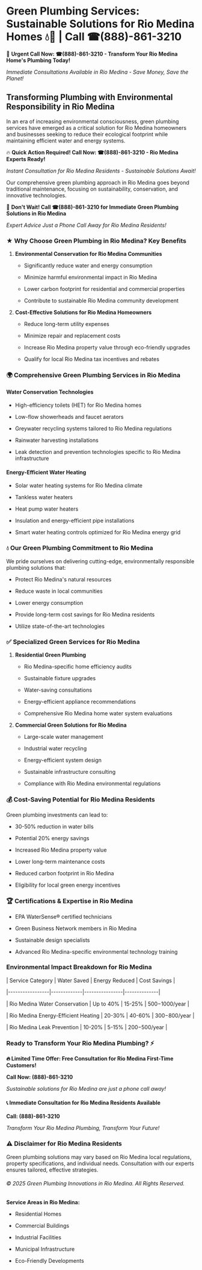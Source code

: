 # Green Plumbing Services: Sustainable Solutions for Rio Medina Homes 💧🌿 | Call ☎(888)-861-3210

🚨 **Urgent Call Now: ☎(888)-861-3210 - Transform Your Rio Medina Home's Plumbing Today!**
*Immediate Consultations Available in Rio Medina - Save Money, Save the Planet!*

## Transforming Plumbing with Environmental Responsibility in Rio Medina

In an era of increasing environmental consciousness, green plumbing services have emerged as a critical solution for Rio Medina homeowners and businesses seeking to reduce their ecological footprint while maintaining efficient water and energy systems. 

🔥 **Quick Action Required! Call Now: ☎(888)-861-3210 - Rio Medina Experts Ready!**
*Instant Consultation for Rio Medina Residents - Sustainable Solutions Await!*

Our comprehensive green plumbing approach in Rio Medina goes beyond traditional maintenance, focusing on sustainability, conservation, and innovative technologies.

🚨 **Don't Wait! Call ☎(888)-861-3210 for Immediate Green Plumbing Solutions in Rio Medina**
*Expert Advice Just a Phone Call Away for Rio Medina Residents!*

### ★ Why Choose Green Plumbing in Rio Medina? Key Benefits

1. **Environmental Conservation for Rio Medina Communities** 
   - Significantly reduce water and energy consumption
   - Minimize harmful environmental impact in Rio Medina
   - Lower carbon footprint for residential and commercial properties
   - Contribute to sustainable Rio Medina community development

2. **Cost-Effective Solutions for Rio Medina Homeowners** 
   - Reduce long-term utility expenses
   - Minimize repair and replacement costs
   - Increase Rio Medina property value through eco-friendly upgrades
   - Qualify for local Rio Medina tax incentives and rebates

### 🌍 Comprehensive Green Plumbing Services in Rio Medina

#### Water Conservation Technologies
- High-efficiency toilets (HET) for Rio Medina homes
- Low-flow showerheads and faucet aerators
- Greywater recycling systems tailored to Rio Medina regulations
- Rainwater harvesting installations
- Leak detection and prevention technologies specific to Rio Medina infrastructure

#### Energy-Efficient Water Heating
- Solar water heating systems for Rio Medina climate
- Tankless water heaters
- Heat pump water heaters
- Insulation and energy-efficient pipe installations
- Smart water heating controls optimized for Rio Medina energy grid

### 💧 Our Green Plumbing Commitment to Rio Medina

We pride ourselves on delivering cutting-edge, environmentally responsible plumbing solutions that:
- Protect Rio Medina's natural resources
- Reduce waste in local communities
- Lower energy consumption
- Provide long-term cost savings for Rio Medina residents
- Utilize state-of-the-art technologies

### ✅ Specialized Green Services for Rio Medina

1. **Residential Green Plumbing**
   - Rio Medina-specific home efficiency audits
   - Sustainable fixture upgrades
   - Water-saving consultations
   - Energy-efficient appliance recommendations
   - Comprehensive Rio Medina home water system evaluations

2. **Commercial Green Solutions for Rio Medina**
   - Large-scale water management
   - Industrial water recycling
   - Energy-efficient system design
   - Sustainable infrastructure consulting
   - Compliance with Rio Medina environmental regulations

### 💰 Cost-Saving Potential for Rio Medina Residents

Green plumbing investments can lead to:
- 30-50% reduction in water bills
- Potential 20% energy savings
- Increased Rio Medina property value
- Lower long-term maintenance costs
- Reduced carbon footprint in Rio Medina
- Eligibility for local green energy incentives

### 🏆 Certifications & Expertise in Rio Medina

- EPA WaterSense® certified technicians
- Green Business Network members in Rio Medina
- Sustainable design specialists
- Advanced Rio Medina-specific environmental technology training

### Environmental Impact Breakdown for Rio Medina

| Service Category | Water Saved | Energy Reduced | Cost Savings |
|-----------------|-------------|----------------|--------------|
| Rio Medina Water Conservation | Up to 40% | 15-25% | $500-$1000/year |
| Rio Medina Energy-Efficient Heating | 20-30% | 40-60% | $300-$800/year |
| Rio Medina Leak Prevention | 10-20% | 5-15% | $200-$500/year |

### Ready to Transform Your Rio Medina Plumbing? ⚡

**🔥 Limited Time Offer: Free Consultation for Rio Medina First-Time Customers!**

**Call Now: (888)-861-3210**
*Sustainable solutions for Rio Medina are just a phone call away!*

#### 📞 Immediate Consultation for Rio Medina Residents Available

**Call: (888)-861-3210**
*Transform Your Rio Medina Plumbing, Transform Your Future!*

### ⚠️ Disclaimer for Rio Medina Residents

Green plumbing solutions may vary based on Rio Medina local regulations, property specifications, and individual needs. Consultation with our experts ensures tailored, effective strategies.

###### © 2025 Green Plumbing Innovations in Rio Medina. All Rights Reserved.

**Service Areas in Rio Medina:** 
- Residential Homes
- Commercial Buildings
- Industrial Facilities
- Municipal Infrastructure
- Eco-Friendly Developments